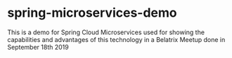 # spring-microservices-demo
This is a demo for Spring Cloud Microservices used for showing the capabilities and advantages of this technology in a Belatrix Meetup done in September 18th 2019
